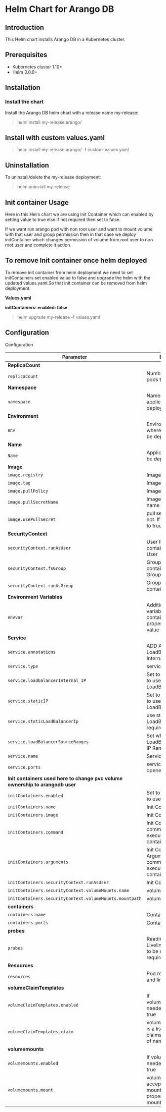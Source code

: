# Helm Chart for Arango DB

## Introduction

This Helm chart installs Arango DB  in a Kubernetes cluster.

## Prerequisites

- Kubernetes cluster 1.10+
- Helm 3.0.0+

## Installation

### Install the chart

Install the Arango DB helm chart with a release name my-release:

> helm install my-release arango/

## Install with custom values.yaml

> helm install my-release arango/ -f custom-values.yaml


## Uninstallation

To uninstall/delete the my-release deployment:

> helm uninstall my-release


## Init container Usage

Here in this Helm chart we are using Init Container which can enabled by setting value to true else if not required then set to false.

If we want run arango pod with non root user and want to mount volume with that user and group permission then in that case we deploy initContainer which changes permission of volume from root user to non root user and complete it action.

## To remove Init container once helm deployed

To remove init container from helm deployment we need to set initContainers set enabled value to false and upgrade the helm with the updated values.yaml.So that init container can be removed from helm deployment.

**Values.yaml**

**initContainers:
  enabled: false**

> helm upgrade my-release -f values.yaml

## Configuration

Configuration

| Parameter                                                                   | Description                                                                                                        | Default                         |
| --------------------------------------------------------------------------- | -------------------------------------------------------------------------------------------------------------------| ------------------------------- |
| **ReplicaCount**                                                            |
| `replicaCount`                                                              | Number of Arango pods to be deployed                                                                                               | `1`                             |
| **Namespace**                                                            |
| `namespace`                                                              | Namespace where application to be deployed                                                                                              | `nil`                             |
| **Environment**                                                            |
| `env`                                                              | Environment Label where application to be deployed                                                                                              | `nil`                             |
| **Name**                                                            |
| `Name`                                                              |  Application Name to be deployed                                                                                             | `nil`                             |
| **Image**                                                                   |
| `image.registry`                                                          |  Image registry name                                                                                                    | `nil`                   |
| `image.tag`                                                                   |  Image tag                                                                                                     | `nil`                        |
| `image.pullPolicy`                                                          |  Image pull policy                                                                                             | `nil`                  |
| `image.pullSecretName`                                                          |  Image pull secret name                                                                                          | `nil`                           |
| `image.usePullSecret`                                                          |  pull secret required or not. If required make it to true                                                                                           | `nil`                           |
| **SecurityContext**                                                         |
| `securityContext.runAsUser`                                                 |  User ID for containerized process User                                                                                                   | `nil`                          |
| `securityContext.fsGroup`                                                   |   Group ID for containerized process Group                                                                                                  | `nil`                          |
| `securityContext.runAsGroup`                                                   |  Group ID for containerized process                               | `nil`                          |
| **Environment Variables**
| `envvar`                                                   | Additional environment variables for the nifi-container of properities name and value                               | `nil`                          |
| **Service**                                                                     |
| `service.annotations`                                                            | ADD Annotation If LoadBalancer InternalIP set to true                                                                                 | `nil`                         |
| `service.type`    | service type |  `ClusterIP`  |
| `service.loadbalancerInternal_IP`       | Set to true when need to use Internal LoadBalancer IP | `nil` |
| `service.staticIP`                | Set to true when need to use static LoadBalancer IP                                               | `nil`                            |
| `service.staticLoadBalancerIp`                |  use static LoadBalancer IP  when required                      | `nil`                            |
| `service.loadBalancerSourceRanges`                                                   | Set when need to use LoadBalancer Source IP Ranges                                                                                      | `[]`                      |
| `service.name`    | Service Name                               | `nil`                          |
| `service.ports    `                                                       | service ports to be opened                        | `[]`                            |
| **Init containers used here to change pvc volume ownership to arangodb user**
| `initContainers.enabled`   |  Set to true when need to use init containers              | `nil`                           |
| `initContainers.name`   | Init Container name               | `init`                           |
| `initContainers.image`   | Init Container image                | `busybox:latest`                           |
| `initContainers.command`   | Init Container command to be executed when the container is launched                | ``                           |
| `initContainers.arguments`   | Init Container Arguments to the  command to be executed when the container is launched                | ``                           |
| `initContainers.securityContext.runAsUser`   | Init Container User ID           | ``                           |
| `initContainers.securityContext.volumeMounts.name`   | volume mount name           | ``                           |
| `initContainers.securityContext.volumeMounts.mountpath`   | volume mount path           | ``                           |
| **containers**
| `containers.name`   | Container Name               | `arango`                           |
| `containers.ports`   | Container ports                | `[]`                           |
| **probes**
| `probes`                                                                | Readiness and Liveliness probes need to be configured if required            | `nil`                           |
| **Resources**
| `resources`                            | Pod resource requests and limits            | `nil`                           |
| **volumeClaimTemplates**
| `volumeClaimTemplates.enabled`                            | If volumeClaimTemplates needed set enable to true            | `nil`                           |
| `volumeClaimTemplates.claim`                            | volumeClaimTemplates is a list accepts pvc claims with properities of name and size         | `[]`                           
| **volumemounts**
| `volumemounts.enabled`                            | If volumemounts needed set enable to true            | `nil`                           |
| `volumemounts.mount`                            | volumemounts is a list accepts volume mounts with properities name and mountpath           | `[]`                     |
